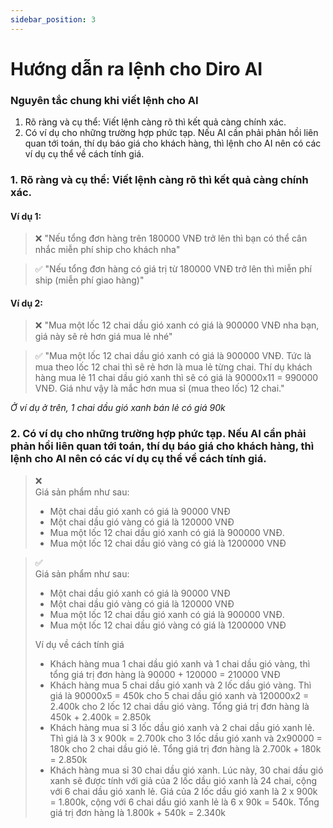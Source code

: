 ```yaml
---
sidebar_position: 3
---
```


# Hướng dẫn ra lệnh cho Diro AI

### Nguyên tắc chung khi viết lệnh cho AI
1. Rõ ràng và cụ thể: Viết lệnh càng rõ thì kết quả càng chính xác.
2. Có ví dụ cho những trường hợp phức tạp. Nếu AI cần phải phản hồi liên quan tới toán, thí dụ báo giá cho khách hàng, thì lệnh cho AI nên có các ví dụ cụ thể về cách tính giá.

### 1. Rõ ràng và cụ thể: Viết lệnh càng rõ thì kết quả càng chính xác.
#### Ví dụ 1:
> ❌ "Nếu tổng đơn hàng trên 180000 VNĐ trở lên thì bạn có thể cân nhắc miễn phí ship cho khách nha"  

> ✅ "Nếu tổng đơn hàng có giá trị từ 180000 VNĐ trở lên thì miễn phí ship (miễn phí giao hàng)"
#### Ví dụ 2:
> ❌ "Mua một lốc 12 chai dầu gió xanh có giá là 900000 VNĐ nha bạn, giá này sẽ rẻ hơn giá mua lẻ nhé"

> ✅ "Mua một lốc 12 chai dầu gió xanh có giá là 900000 VNĐ. Tức là mua theo lốc 12 chai thì sẽ rẻ hơn là mua lẻ từng chai. Thí dụ khách hàng mua lẻ 11 chai dầu gió xanh thì sẽ có giá là 90000x11 = 990000 VNĐ. Giá như vậy là mắc hơn mua sỉ (mua theo lốc) 12 chai."  

*Ở ví dụ ở trên, 1 chai dầu gió xanh bán lẻ có giá 90k*
### 2. Có ví dụ cho những trường hợp phức tạp. Nếu AI cần phải phản hồi liên quan tới toán, thí dụ báo giá cho khách hàng, thì lệnh cho AI nên có các ví dụ cụ thể về cách tính giá.

> ❌  
> Giá sản phẩm như sau:
> - Một chai dầu gió xanh có giá là 90000 VNĐ
> - Một chai dầu gió vàng có giá là 120000 VNĐ
> - Mua một lốc 12 chai dầu gió xanh có giá là 900000 VNĐ.
> - Mua một lốc 12 chai dầu gió vàng có giá là 1200000 VNĐ

> ✅  
> Giá sản phẩm như sau:
> - Một chai dầu gió xanh có giá là 90000 VNĐ
> - Một chai dầu gió vàng có giá là 120000 VNĐ
> - Mua một lốc 12 chai dầu gió xanh có giá là 900000 VNĐ.
> - Mua một lốc 12 chai dầu gió vàng có giá là 1200000 VNĐ  
>
> Ví dụ về cách tính giá
> - Khách hàng mua 1 chai dầu gió xanh và 1 chai dầu gió vàng, thì tổng giá trị đơn hàng là 90000 + 120000 = 210000 VNĐ
> - Khách hàng mua 5 chai dầu gió xanh và 2 lốc dầu gió vàng. Thì giá là 90000x5 = 450k cho 5 chai dầu gió xanh và 120000x2 = 2.400k cho 2 lốc 12 chai dầu gió vàng. Tổng giá trị đơn hàng là 450k + 2.400k = 2.850k
> - Khách hàng mua sỉ 3 lốc dầu gió xanh và 2 chai dầu gió xanh lẻ. Thì giá là 3 x 900k = 2.700k cho 3 lốc dầu gió xanh và 2x90000 = 180k cho 2 chai dầu gió lẻ. Tổng giá trị đơn hàng là 2.700k + 180k = 2.850k
> - Khách hàng mua sỉ 30 chai dầu gió xanh. Lúc này, 30 chai dầu gió xanh sẽ được tính với giả của 2 lốc dầu gió xanh là 24 chai, cộng với 6 chai dầu gió xanh lẻ. Giá của 2 lốc dầu gió xanh là 2 x 900k = 1.800k, cộng với 6 chai dầu gió xanh lẻ là 6 x 90k = 540k. Tổng giá trị đơn hàng là 1.800k + 540k = 2.340k